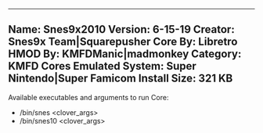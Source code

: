 -----------------------
Name: Snes9x2010
Version: 6-15-19
Creator: Snes9x Team|Squarepusher
Core By: Libretro
HMOD By: KMFDManic|madmonkey
Category: KMFD Cores
Emulated System: Super Nintendo|Super Famicom
Install Size: 321 KB
-----------------------
Available executables and arguments to run Core:
- /bin/snes <rom> <clover_args>
- /bin/snes10 <rom> <clover_args>
